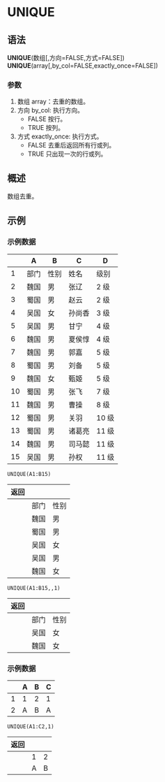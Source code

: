 # UNIQUE

## 语法

**UNIQUE**(数组[,方向=FALSE,方式=FALSE])  
**UNIQUE**(array[,by_col=FALSE,exactly_once=FALSE])

### 参数

1. 数组 array：去重的数组。
2. 方向 by_col: 执行方向。
   - FALSE 按行。
   - TRUE 按列。
3. 方式 exactly_once: 执行方式。
   - FALSE 去重后返回所有行或列。
   - TRUE 只出现一次的行或列。

## 概述

数组去重。

## 示例

### 示例数据

|     | A    | B    | C      | D     |
| --- | ---- | ---- | ------ | ----- |
| 1   | 部门 | 性别 | 姓名   | 级别  |
| 2   | 魏国 | 男   | 张辽   | 2 级  |
| 3   | 蜀国 | 男   | 赵云   | 2 级  |
| 4   | 吴国 | 女   | 孙尚香 | 3 级  |
| 5   | 吴国 | 男   | 甘宁   | 4 级  |
| 6   | 魏国 | 男   | 夏侯惇 | 4 级  |
| 7   | 魏国 | 男   | 郭嘉   | 5 级  |
| 8   | 蜀国 | 男   | 刘备   | 5 级  |
| 9   | 魏国 | 女   | 甄姬   | 5 级  |
| 10  | 蜀国 | 男   | 张飞   | 7 级  |
| 11  | 魏国 | 男   | 曹操   | 8 级  |
| 12  | 蜀国 | 男   | 关羽   | 10 级 |
| 13  | 蜀国 | 男   | 诸葛亮 | 11 级 |
| 14  | 魏国 | 男   | 司马懿 | 11 级 |
| 15  | 吴国 | 男   | 孙权   | 11 级 |

```excel
UNIQUE(A1:B15)
```

| 返回 |      |      |
| ---- | ---- | ---- |
|      | 部门 | 性别 |
|      | 魏国 | 男   |
|      | 蜀国 | 男   |
|      | 吴国 | 女   |
|      | 吴国 | 男   |
|      | 魏国 | 女   |

```excel
UNIQUE(A1:B15,,1)
```

| 返回 |      |      |
| ---- | ---- | ---- |
|      | 部门 | 性别 |
|      | 吴国 | 女   |
|      | 魏国 | 女   |

### 示例数据

|     | A   | B   | C   |
| --- | --- | --- | --- |
| 1   | 1   | 2   | 1   |
| 2   | A   | B   | A   |

```excel
UNIQUE(A1:C2,1)
```

| 返回 |     |     |
| ---- | --- | --- |
|      | 1   | 2   |
|      | A   | B   |

